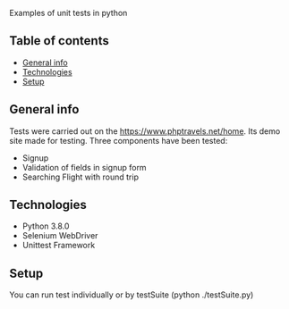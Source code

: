 Examples of unit tests in python

## Table of contents
* [General info](#general-info)
* [Technologies](#technologies)
* [Setup](#setup)

## General info
Tests were carried out on the https://www.phptravels.net/home. Its demo site made for testing.
Three components have been tested:
* Signup
* Validation of fields in signup form
* Searching Flight with round trip

## Technologies
* Python 3.8.0
* Selenium WebDriver
* Unittest Framework

## Setup
You can run test individually or by testSuite (python ./testSuite.py)
